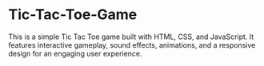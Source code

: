 # Tic-Tac-Toe-Game
This is a simple Tic Tac Toe game built with HTML, CSS, and JavaScript. It features interactive gameplay, sound effects, animations, and a responsive design for an engaging user experience.
